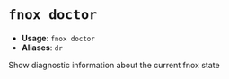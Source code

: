 # `fnox doctor`

- **Usage**: `fnox doctor`
- **Aliases**: `dr`

Show diagnostic information about the current fnox state
